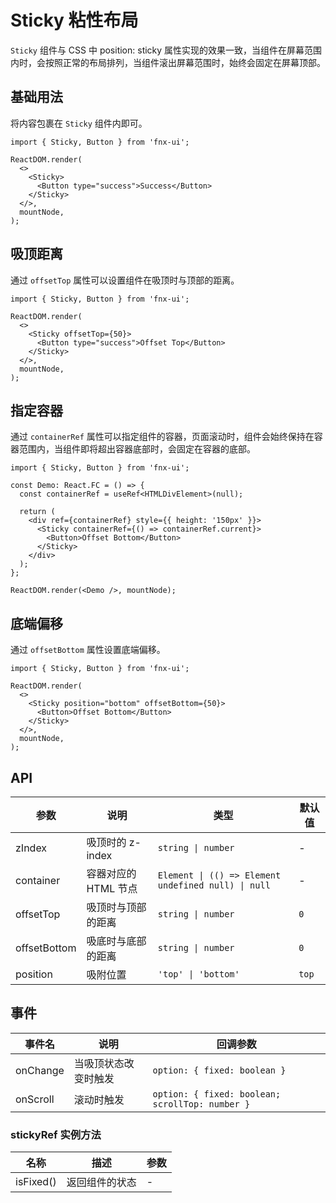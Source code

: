 # Sticky 粘性布局

`Sticky` 组件与 CSS 中 position: sticky 属性实现的效果一致，当组件在屏幕范围内时，会按照正常的布局排列，当组件滚出屏幕范围时，始终会固定在屏幕顶部。

## 基础用法

将内容包裹在 `Sticky` 组件内即可。

```tsx | pure
import { Sticky, Button } from 'fnx-ui';

ReactDOM.render(
  <>
    <Sticky>
      <Button type="success">Success</Button>
    </Sticky>
  </>,
  mountNode,
);
```

## 吸顶距离

通过 `offsetTop` 属性可以设置组件在吸顶时与顶部的距离。

```tsx | pure
import { Sticky, Button } from 'fnx-ui';

ReactDOM.render(
  <>
    <Sticky offsetTop={50}>
      <Button type="success">Offset Top</Button>
    </Sticky>
  </>,
  mountNode,
);
```

## 指定容器

通过 `containerRef` 属性可以指定组件的容器，页面滚动时，组件会始终保持在容器范围内，当组件即将超出容器底部时，会固定在容器的底部。

```tsx | pure
import { Sticky, Button } from 'fnx-ui';

const Demo: React.FC = () => {
  const containerRef = useRef<HTMLDivElement>(null);

  return (
    <div ref={containerRef} style={{ height: '150px' }}>
      <Sticky containerRef={() => containerRef.current}>
        <Button>Offset Bottom</Button>
      </Sticky>
    </div>
  );
};

ReactDOM.render(<Demo />, mountNode);
```

## 底端偏移

通过 `offsetBottom` 属性设置底端偏移。

```tsx | pure
import { Sticky, Button } from 'fnx-ui';

ReactDOM.render(
  <>
    <Sticky position="bottom" offsetBottom={50}>
      <Button>Offset Bottom</Button>
    </Sticky>
  </>,
  mountNode,
);
```

## API

| 参数         | 说明                 | 类型                                                | 默认值 |
| ------------ | -------------------- | --------------------------------------------------- | ------ |
| zIndex       | 吸顶时的 z-index     | `string \| number`                                  | -      |
| container    | 容器对应的 HTML 节点 | `Element \| (() => Element undefined null) \| null` | -      |
| offsetTop    | 吸顶时与顶部的距离   | `string \| number`                                  | `0`    |
| offsetBottom | 吸底时与底部的距离   | `string \| number`                                  | `0`    |
| position     | 吸附位置             | `'top' \| 'bottom'`                                 | `top`  |

## 事件

| 事件名   | 说明                 | 回调参数                                        |
| -------- | -------------------- | ----------------------------------------------- |
| onChange | 当吸顶状态改变时触发 | `option: { fixed: boolean }`                    |
| onScroll | 滚动时触发           | `option: { fixed: boolean; scrollTop: number }` |

### stickyRef 实例方法

| 名称      | 描述           | 参数 |
| --------- | -------------- | ---- |
| isFixed() | 返回组件的状态 | -    |
